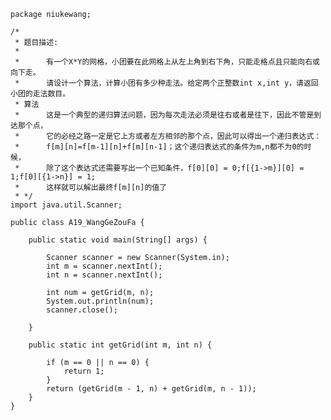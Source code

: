 	package niukewang;
	
	/*
	 * 题目描述:
	 * 
	 * 		有一个X*Y的网格，小团要在此网格上从左上角到右下角，只能走格点且只能向右或向下走。
	 * 		请设计一个算法，计算小团有多少种走法。给定两个正整数int x,int y，请返回小团的走法数目。
	 * 算法
	 * 		这是一个典型的递归算法问题，因为每次走法必须是往右或者是往下，因此不管是到达那个点，
	 * 		它的必经之路一定是它上方或者左方相邻的那个点，因此可以得出一个递归表达式：
	 * 		f[m][n]=f[m-1][n]+f[m][n-1]；这个递归表达式的条件为m,n都不为0的时候，
	 * 		除了这个表达式还需要写出一个已知条件，f[0][0] = 0;f[{1->m}][0] = 1;f[0][{1->n}] = 1;
	 * 		这样就可以解出最终f[m][n]的值了
	 * */
	import java.util.Scanner;
	
	public class A19_WangGeZouFa {
	
		public static void main(String[] args) {
	
			Scanner scanner = new Scanner(System.in);
			int m = scanner.nextInt();
			int n = scanner.nextInt();
	
			int num = getGrid(m, n);
			System.out.println(num);
			scanner.close();
	
		}
	
		public static int getGrid(int m, int n) {
	
			if (m == 0 || n == 0) {
				return 1;
			}
			return (getGrid(m - 1, n) + getGrid(m, n - 1));
		}
	}
